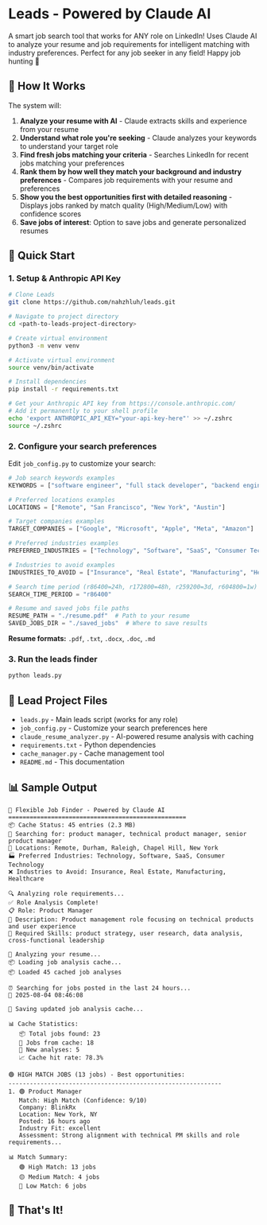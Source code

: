 # Leads - Powered by Claude AI

A smart job search tool that works for ANY role on LinkedIn! Uses Claude AI to analyze your resume and job requirements for intelligent matching with industry preferences. Perfect for any job seeker in any field! Happy job hunting 🚀 

## 🔧 How It Works

The system will:
1. **Analyze your resume with AI** - Claude extracts skills and experience from your resume
2. **Understand what role you're seeking** - Claude analyzes your keywords to understand your target role
3. **Find fresh jobs matching your criteria** - Searches LinkedIn for recent jobs matching your preferences
4. **Rank them by how well they match your background and industry preferences** - Compares job requirements with your resume and preferences
5. **Show you the best opportunities first with detailed reasoning** - Displays jobs ranked by match quality (High/Medium/Low) with confidence scores
6. **Save jobs of interest**: Option to save jobs and generate personalized resumes

## 🎯 Quick Start

### 1. Setup & Anthropic API Key
```bash
# Clone Leads
git clone https://github.com/nahzhluh/leads.git

# Navigate to project directory
cd <path-to-leads-project-directory>

# Create virtual environment
python3 -m venv venv

# Activate virtual environment
source venv/bin/activate

# Install dependencies
pip install -r requirements.txt

# Get your Anthropic API key from https://console.anthropic.com/
# Add it permanently to your shell profile
echo 'export ANTHROPIC_API_KEY="your-api-key-here"' >> ~/.zshrc
source ~/.zshrc
```

### 2. Configure your search preferences
Edit `job_config.py` to customize your search:

```python
# Job search keywords examples
KEYWORDS = ["software engineer", "full stack developer", "backend engineer"]

# Preferred locations examples
LOCATIONS = ["Remote", "San Francisco", "New York", "Austin"]

# Target companies examples
TARGET_COMPANIES = ["Google", "Microsoft", "Apple", "Meta", "Amazon"]

# Preferred industries examples
PREFERRED_INDUSTRIES = ["Technology", "Software", "SaaS", "Consumer Technology"]

# Industries to avoid examples
INDUSTRIES_TO_AVOID = ["Insurance", "Real Estate", "Manufacturing", "Healthcare"]

# Search time period (r86400=24h, r172800=48h, r259200=3d, r604800=1w)
SEARCH_TIME_PERIOD = "r86400"

# Resume and saved jobs file paths
RESUME_PATH = "./resume.pdf"  # Path to your resume
SAVED_JOBS_DIR = "./saved_jobs"  # Where to save results
```

**Resume formats:** `.pdf`, `.txt`, `.docx`, `.doc`, `.md`

### 3. Run the leads finder
```bash
python leads.py
```

## 📁 Lead Project Files

- `leads.py` - Main leads script (works for any role)
- `job_config.py` - Customize your search preferences here
- `claude_resume_analyzer.py` - AI-powered resume analysis with caching
- `requirements.txt` - Python dependencies
- `cache_manager.py` - Cache management tool
- `README.md` - This documentation

## 📊 Sample Output

```
🚀 Flexible Job Finder - Powered by Claude AI
==================================================
📦 Cache Status: 45 entries (2.3 MB)
🎯 Searching for: product manager, technical product manager, senior product manager
📍 Locations: Remote, Durham, Raleigh, Chapel Hill, New York
🏭 Preferred Industries: Technology, Software, SaaS, Consumer Technology
❌ Industries to Avoid: Insurance, Real Estate, Manufacturing, Healthcare

🔍 Analyzing role requirements...
✅ Role Analysis Complete!
📋 Role: Product Manager
📝 Description: Product management role focusing on technical products and user experience
🔧 Required Skills: product strategy, user research, data analysis, cross-functional leadership

📄 Analyzing your resume...
📦 Loading job analysis cache...
📦 Loaded 45 cached job analyses

⏰ Searching for jobs posted in the last 24 hours...
📅 2025-08-04 08:46:08

💾 Saving updated job analysis cache...

📊 Cache Statistics:
   📦 Total jobs found: 23
   💾 Jobs from cache: 18
   🔄 New analyses: 5
   📈 Cache hit rate: 78.3%

🟢 HIGH MATCH JOBS (13 jobs) - Best opportunities:
------------------------------------------------------------
1. 🟢 Product Manager
   Match: High Match (Confidence: 9/10)
   Company: BlinkRx
   Location: New York, NY
   Posted: 16 hours ago
   Industry Fit: excellent
   Assessment: Strong alignment with technical PM skills and role requirements...

📊 Match Summary:
   🟢 High Match: 13 jobs
   🟡 Medium Match: 4 jobs
   🔴 Low Match: 6 jobs
```

## 🎉 That's It!